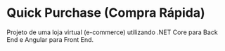 # Quick Purchase (Compra Rápida)

Projeto de uma loja virtual (e-commerce) utilizando .NET Core para Back End e Angular para Front End.
